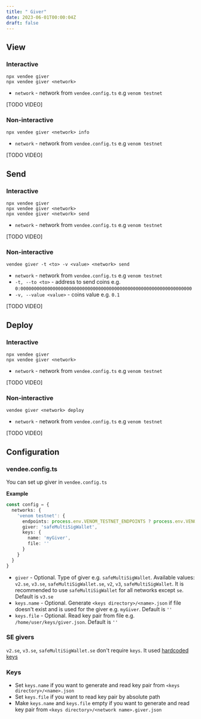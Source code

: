 ```yaml
---
title: " Giver"
date: 2023-06-01T00:00:04Z
draft: false
---
```


## View

### Interactive

```shell
npx vendee giver
npx vendee giver <network>
```

* `network` - network from `vendee.config.ts` e.g `venom testnet`

[TODO VIDEO]

### Non-interactive

```shell
npx vendee giver <network> info
```

* `network` - network from `vendee.config.ts` e.g `venom testnet`

[TODO VIDEO]

## Send

### Interactive

```shell
npx vendee giver
npx vendee giver <network>
npx vendee giver <network> send
```

* `network` - network from `vendee.config.ts` e.g `venom testnet`

[TODO VIDEO]

### Non-interactive

```shell
vendee giver -t <to> -v <value> <network> send
```

* `network` - network from `vendee.config.ts` e.g `venom testnet`
* `-t, --to <to>` - address to send coins e.g. `0:0000000000000000000000000000000000000000000000000000000000000000`
* `-v, --value <value>` - coins value e.g. `0.1`

[TODO VIDEO]

## Deploy

### Interactive

```shell
npx vendee giver
npx vendee giver <network>
```

* `network` - network from `vendee.config.ts` e.g `venom testnet`

[TODO VIDEO]

### Non-interactive

```shell
vendee giver <network> deploy
```

* `network` - network from `vendee.config.ts` e.g `venom testnet`

[TODO VIDEO]

## Configuration

### vendee.config.ts

You can set up giver in `vendee.config.ts`

**Example**

```typescript
const config = {
  networks: {
    'venom testnet': {
      endpoints: process.env.VENOM_TESTNET_ENDPOINTS ? process.env.VENOM_TESTNET_ENDPOINTS.split(',') : [''],
      giver: 'safeMultiSigWallet',
      keys: {
        name: 'myGiver',
        file: ''
      }
    }
  }
}
```

* `giver` - Optional. Type of giver e.g. `safeMultiSigWallet`. Available
  values: `v2.se`, `v3.se`, `safeMultiSigWallet.se`, `v2`, `v3`, `safeMultiSigWallet`.
  It is recommended to use `safeMultiSigWallet` for all networks except `se`. Default is `v3.se`
* `keys.name` - Optional. Generate `<keys directory>/<name>.json` if file doesn't exist and is used for the
  giver e.g. `myGiver`. Default is `''`
* `keys.file` - Optional. Read key pair from file e.g. `/home/user/keys/giver.json`. Default is `''`

### SE givers

`v2.se`, `v3.se`, `safeMultiSigWallet.se` don't require `keys`. It
used [hardcoded keys](https://github.com/tonlabs/evernode-se/tree/master/contracts)

### Keys

* Set `keys.name` if you want to generate and read key pair from `<keys directory>/<name>.json`
* Set `keys.file` if you want to read key pair by absolute path
* Make `keys.name` and `keys.file` empty if you want to generate and read key pair
  from `<keys directory>/<network name>.giver.json`
